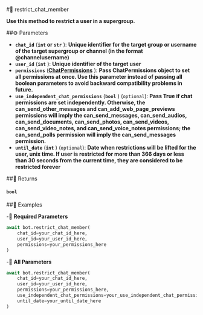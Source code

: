 #🔧 restrict_chat_member

**Use this method to restrict a user in a supergroup.**

##⚙️ Parameters

- **`chat_id`** (**`int` or `str`** ): **Unique identifier for the target group or username of the target supergroup
or channel (in the format @channelusername)**
- **`user_id`** (**`int`** ): **Unique identifier of the target user**
- **`permissions`** (**[ChatPermissions](../types/ChatPermissions.md)** ): **Pass ChatPermissions object to set all permissions at once. Use this parameter instead of
passing all boolean parameters to avoid backward compatibility problems in future.**
- **`use_independent_chat_permissions`** (**`bool`** ) (`optional`): **Pass True if chat permissions are set independently.
Otherwise, the can_send_other_messages and can_add_web_page_previews permissions will imply the can_send_messages,
can_send_audios, can_send_documents, can_send_photos, can_send_videos, can_send_video_notes, and can_send_voice_notes
permissions; the can_send_polls permission will imply the can_send_messages permission.**
- **`until_date`** (**`int`** ) (`optional`): **Date when restrictions will be lifted for the user, unix time.
If user is restricted for more than 366 days or less than 30 seconds from the current time,
they are considered to be restricted forever**

##📲 Returns

#### `bool`

##📀 Examples

-🪫 **Required Parameters**

```python
await bot.restrict_chat_member(
    chat_id=your_chat_id_here,
    user_id=your_user_id_here,
    permissions=your_permissions_here
)
```

-🔋 **All Parameters**

```python
await bot.restrict_chat_member(
    chat_id=your_chat_id_here,
    user_id=your_user_id_here,
    permissions=your_permissions_here,
    use_independent_chat_permissions=your_use_independent_chat_permissions_here,
    until_date=your_until_date_here
)
```
